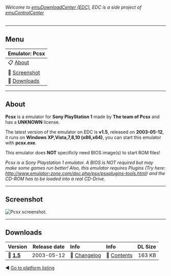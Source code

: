 ###### Welcome to [emuDownloadCenter (EDC)](https://github.com/PhoenixInteractiveNL/emuDownloadCenter/wiki/), EDC is a side project of [emuControlCenter](https://github.com/PhoenixInteractiveNL/emuControlCenter/wiki/)
***
## Menu
| **Emulator: Pcsx** |
|:---------|
| :clipboard: [About](#about) |
| :sunrise: [Screenshot](#screenshot) |
| :floppy_disk: [Downloads](#downloads) |
***
## About
**Pcsx** is a emulator for **Sony PlayStation 1** made by **The team of Pcsx** and has a **UNKNOWN** license.

The latest version of the emulator on EDC is **v1.5**, released on **2003-05-12**, it runs on **Windows XP,Vista,7,8,10 (x86,x64)**, you can start this emulator with **pcsx.exe**.

This emulator does **NOT** specificly need BIOS image(s) to start ROM files!

_Pcsx is a Sony Playstation 1 emulator. A BIOS is NOT required but may make some games run better! Also, this emulator requires Plugins (Try here: http://www.emulator-zone.com/doc.php/psx/psxplugins-tools.html) and the CD-ROM has to be loaded into a real CD-Drive._
***
## Screenshot
![](https://raw.githubusercontent.com/PhoenixInteractiveNL/emuDownloadCenter/master/hooks/pcsx/screen.jpg "Pcsx screenshot.")
***
## Downloads
| Version  | Release date  | Info       | Info       | DL Size    |
|:---------|:-------------:|:-----------|:-----------|-----------:|
| :floppy_disk: [**1.5**](https://github.com/PhoenixInteractiveNL/edc-repo0005/raw/master/pcsx/1.5.7z) | 2003-05-12 | :page_facing_up: [Changelog](https://github.com/PhoenixInteractiveNL/edc-repo0005/blob/master/pcsx/1.5_changelog.txt) | :mag_right: [Contents](https://github.com/PhoenixInteractiveNL/edc-repo0005/blob/master/pcsx/1.5_contents.txt) | 163 KB |

:arrow_backward: [Go to platform listing](https://github.com/PhoenixInteractiveNL/emuDownloadCenter/wiki/EDC-Platform-List)
